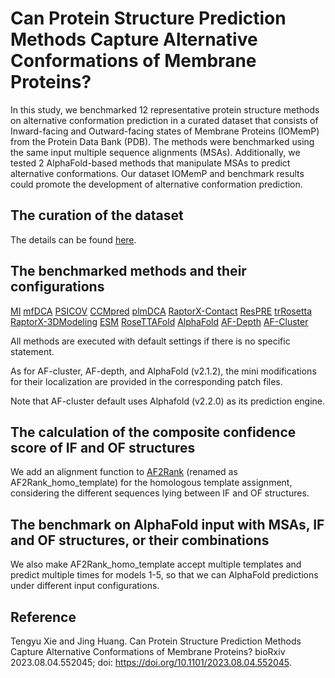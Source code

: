 # Can Protein Structure Prediction Methods Capture Alternative Conformations of Membrane Proteins?

In this study, we benchmarked 12 representative protein structure methods on alternative conformation prediction in a curated dataset that consists of Inward-facing and Outward-facing states of Membrane Proteins (IOMemP) from the Protein Data Bank (PDB). 
The methods were benchmarked using the same input multiple sequence alignments (MSAs). 
Additionally, we tested 2 AlphaFold-based methods that manipulate MSAs to predict alternative conformations. 
Our dataset IOMemP and benchmark results could promote the development of alternative conformation prediction.

## The curation of the dataset
The details can be found [here](https://github.com/JingHuangLab/IOMemP/tree/master/dataset/scripts#the-curation-of-the-dataset-with-ifof-states).

## The benchmarked methods and their configurations
[MI]( http://dca.rice.edu/portal/dca)
[mfDCA]( http://dca.rice.edu/portal/dca)
[PSICOV]( https://github.com/psipred/psicov)
[CCMpred]( https://github.com/soedinglab/CCMpred)
[plmDCA]( https://github.com/pagnani/PlmDCA)
[RaptorX-Contact]( https://github.com/j3xugit/RaptorX-Contact)
[ResPRE]( https://zhanggroup.org/ResPRE)
[trRosetta]( https://yanglab.nankai.edu.cn/trRosetta)
[RaptorX-3DModeling](https://github.com/j3xugit/RaptorX-3DModeling)
[ESM]( https://github.com/facebookresearch/esm)
[RoseTTAFold]( https://github.com/RosettaCommons/RoseTTAFold)
[AlphaFold]( https://github.com/deepmind/alphafold)
[AF-Depth]( https://github.com/delalamo/af2_conformations)
[AF-Cluster]( https://github.com/HWaymentSteele/AF_Cluster)

All methods are executed with default settings if there is no specific statement. 

As for AF-cluster, AF-depth, and AlphaFold (v2.1.2), the mini modifications for their localization are provided in the corresponding patch files. 

Note that AF-cluster default uses Alphafold (v2.2.0) as its prediction engine. 

## The calculation of the composite confidence score of IF and OF structures

We add an alignment function to [AF2Rank](https://github.com/jproney/AF2Rank) (renamed as AF2Rank_homo_template) for the homologous template assignment, considering the different sequences lying between IF and OF structures. 

## The benchmark on AlphaFold input with MSAs, IF and OF structures, or their combinations

We also make AF2Rank_homo_template accept multiple templates and predict multiple times for models 1-5, so that we can AlphaFold predictions under different input configurations. 

## Reference

Tengyu Xie and Jing Huang. Can Protein Structure Prediction Methods Capture Alternative Conformations of Membrane Proteins? bioRxiv 2023.08.04.552045; doi: https://doi.org/10.1101/2023.08.04.552045.

